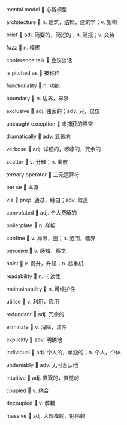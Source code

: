 mental model :thought_balloon: 心智模型

architecture :thought_balloon: n. 建筑，结构，建筑学；v. 架构

brief :thought_balloon: adj. 简要的，简短的；n. 简报；v. 交待

fuzz :thought_balloon: n. 模糊

conference talk :thought_balloon: 会议谈话

is pitched as :thought_balloon: 被称作

functionality :thought_balloon: n. 功能

boundary :thought_balloon: n. 边界，界限

exclusive :thought_balloon: adj. 独家的；adv. 只，仅仅

uncaught exception :thought_balloon: 未捕获的异常

dramatically :thought_balloon: adv. 显著地

verbose :thought_balloon: adj. 详细的，啰嗦的，冗余的

scatter :thought_balloon: v. 分散；n. 离散

ternary operator :thought_balloon: 三元运算符

per se :thought_balloon: 本身

via :thought_balloon: prep. 通过，经由；adv. 取道

convoluted :thought_balloon: adj. 令人费解的

boilerplate :thought_balloon: n. 样板

confine :thought_balloon: v. 局限，圈；n. 范围，疆界

perceive :thought_balloon: v. 感知，察觉

hoist :thought_balloon: v. 提升，升起；n. 起重机

readability :thought_balloon: n. 可读性

maintainability :thought_balloon: n. 可维护性

utilise :thought_balloon: v. 利用，应用

redundant :thought_balloon: adj. 冗余的

eliminate :thought_balloon: v. 消除，清除

explicitly :thought_balloon: adv. 明确地

individual :thought_balloon: adj. 个人的，单独的；n. 个人，个体

undeniably :thought_balloon: adv. 无可否认地

intuitive :thought_balloon: adj. 直观的，直觉的

coupled :thought_balloon: v. 耦合

decoupled :thought_balloon: v. 解耦

massive :thought_balloon: adj. 大规模的，魁伟的

